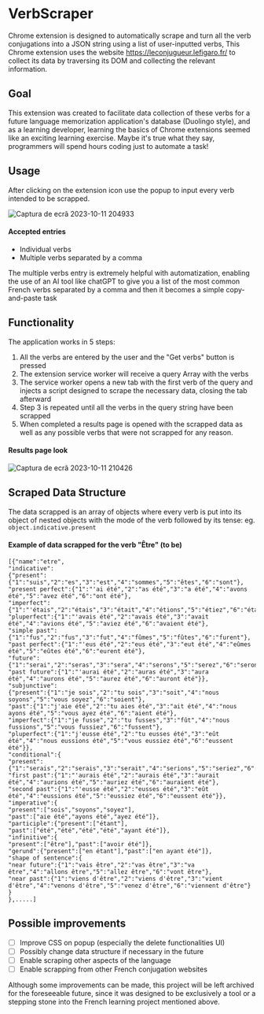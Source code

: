 # VerbScraper
Chrome extension is designed to automatically scrape and turn all the verb conjugations into a JSON string using a list of user-inputted verbs, This Chrome extension uses the website https://leconjugueur.lefigaro.fr/ to collect its data by traversing its DOM and collecting the relevant information.
## Goal
This extension was created to facilitate data collection of these verbs for a future language memorization application's database (Duolingo style), and as a learning developer, learning the basics of Chrome extensions seemed like an exciting learning exercise. Maybe it's true what they say, programmers will spend hours coding just to automate a task! 

## Usage
After clicking on the extension icon use the popup to input every verb intended to be scrapped.

![Captura de ecrã 2023-10-11 204933](https://github.com/pedroavpereira/VerbScraper/assets/118773311/1058dffa-bba3-492b-8136-ac4ea9e803d1)
#### Accepted entries
- Individual verbs
- Multiple verbs separated by a comma

The multiple verbs entry is extremely helpful with automatization, enabling the use of an AI tool like chatGPT to give you a list of the most common French verbs separated by a comma and then it becomes a simple copy-and-paste task

## Functionality
The application works in 5 steps:
1. All the verbs are entered by the user and the "Get verbs" button is pressed
2. The extension service worker will receive a query Array with the verbs
3. The service worker opens a new tab with the first verb of the query and injects a script designed to scrape the necessary data, closing the tab afterward
4. Step 3 is repeated until all the verbs in the query string have been scrapped
5. When completed a results page is opened with the scrapped data as well as any possible verbs that were not scrapped for any reason.

#### Results page look 

![Captura de ecrã 2023-10-11 210426](https://github.com/pedroavpereira/VerbScraper/assets/118773311/a6f6adb3-8265-460a-90fd-546293e969cf)


## Scraped Data Structure

The data scrapped is an array of objects where every verb is put into its object of nested objects with the mode of the verb followed by its tense: eg. `object.indicative.present`

#### Example of data scrapped for the verb "Être" (to be)
```
[{"name":"etre",
"indicative":
{"present":{"1":"suis","2":"es","3":"est","4":"sommes","5":"êtes","6":"sont"},
"present perfect":{"1":"'ai été","2":"as été","3":"a été","4":"avons été","5":"avez été","6":"ont été"},
"imperfect":{"1":"'étais","2":"étais","3":"était","4":"étions","5":"étiez","6":"étaient"},
"pluperfect":{"1":"'avais été","2":"avais été","3":"avait été","4":"avions été","5":"aviez été","6":"avaient été"},
"simple past":{"1":"fus","2":"fus","3":"fut","4":"fûmes","5":"fûtes","6":"furent"},
"past perfect":{"1":"'eus été","2":"eus été","3":"eut été","4":"eûmes été","5":"eûtes été","6":"eurent été"},
"future":{"1":"serai","2":"seras","3":"sera","4":"serons","5":"serez","6":"seront"},
"past future":{"1":"'aurai été","2":"auras été","3":"aura été","4":"aurons été","5":"aurez été","6":"auront été"}},
"subjunctive":
{"present":{"1":"je sois","2":"tu sois","3":"soit","4":"nous soyons","5":"vous soyez","6":"soient"},
"past":{"1":"j'aie été","2":"tu aies été","3":"ait été","4":"nous ayons été","5":"vous ayez été","6":"aient été"},
"imperfect":{"1":"je fusse","2":"tu fusses","3":"fût","4":"nous fussions","5":"vous fussiez","6":"fussent"},
"pluperfect":{"1":"j'eusse été","2":"tu eusses été","3":"eût été","4":"nous eussions été","5":"vous eussiez été","6":"eussent été"}},
"conditional":{
"present":{"1":"serais","2":"serais","3":"serait","4":"serions","5":"seriez","6":"seraient"},
"first past":{"1":"'aurais été","2":"aurais été","3":"aurait été","4":"aurions été","5":"auriez été","6":"auraient été"},
"second past":{"1":"'eusse été","2":"eusses été","3":"eût été","4":"eussions été","5":"eussiez été","6":"eussent été"}},
"imperative":{
"present":["sois","soyons","soyez"],
"past":["aie été","ayons été","ayez été"]},
"participle":{"present":["étant"],
"past":["été","été","été","été","ayant été"]},
"infinitive":{
"present":["être"],"past":["avoir été"]},
"gerund":{"present":["en étant"],"past":["en ayant été"]},
"shape of sentence":{
"near future":{"1":"vais être","2":"vas être","3":"va être","4":"allons être","5":"allez être","6":"vont être"},
"near past":{"1":"viens d'être","2":"viens d'être","3":"vient d'être","4":"venons d'être","5":"venez d'être","6":"viennent d'être"}
}
},.....]
```

## Possible improvements
- [ ] Improve CSS on popup (especially the delete functionalities UI)
- [ ] Possibly change data structure if necessary in the future
- [ ] Enable scraping other aspects of the language 
- [ ] Enable scrapping from other French conjugation websites

Although some improvements can be made, this project will be left archived for the foreseeable future, since it was designed to be exclusively a tool or a stepping stone into the French learning project mentioned above.
